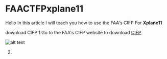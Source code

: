 # FAACTFPxplane11
Hello In this article I will teach you how to use the FAA's CIFP For **Xplane11**

download CIFP
1.Go to the FAA's CIFP website to download [CIFP](https://www.faa.gov/air_traffic/flight_info/aeronav/digital_products/cifp/download/)

![alt text](https://cdn.discordapp.com/attachments/783189981878943815/926918041713926154/Screenshot_2022-01-02_031901.jpg "CIFP download")

2.
